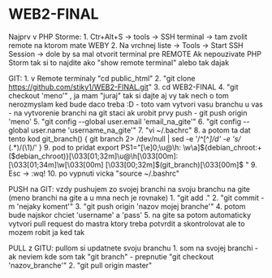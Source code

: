 # WEB2-FINAL

Najprv v PHP Storme:
    1. Ctr+Alt+S -> tools -> SSH terminal -> tam zvolit remote na ktorom mate WEBY
    2. Na vrchnej liste -> Tools -> Start SSH Session -> dole by sa mal otvorit terminal pre REMOTE
Ak nepouzivate PHP Storm tak si to najdite ako "show remote terminal" alebo tak dajak

GIT:
    1. v Remote terminaly "cd public_html"
    2. "git clone https://github.com/stiky1/WEB2-FINAL.git"
    3. cd WEB2-FINAL
    4. "git checkout 'meno'" , ja mam "juraj" tak si dajte aj vy tak nech o tom nerozmyslam ked bude daco treba :D
            - toto vam vytvori vasu branchu u vas
            - na vytvorenie branchi na git staci ak urobit prvy push
                - git push origin 'meno'
    5. "git config --global user.email 'email_na_gite'"
    6. "git config --global user.name 'username_na_gite'"
    7. "vi ~/.bachrc"
    8. a potom ta dat tento kod
        git_branch() {
          git branch 2> /dev/null | sed -e '/^[^*]/d' -e 's/* \(.*\)/(\1)/'
        }
    9. pod to pridat
        export PS1="\[\e]0;\u@\h: \w\a\]${debian_chroot:+($debian_chroot)}\[\033[01;32m\]\u@\h\[\033[00m\]:\[\033[01;34m\]\w\[\033[00m\] \[\033[00;32m\]\$(git_branch)\[\033[00m\]\$ "
    9. Esc -> :wq!
    10. po vypnuti vicka 
        "source ~/.bashrc"
        
 
 
PUSH na GIT: vzdy pushujem zo svojej branchi na svoju branchu na gite (meno branchi na gite a u mna nech je rovnake)
    1. "git add ."
    2. "git commit -m 'nejaky koment'"
    3. "git push origin 'nazov mojej branche'"
    4. potom bude najskor chciet 'username' a 'pass'
    5. na gite sa potom automaticky vytvori pull request do mastra ktory treba potvrdit a skontrolovat
       ale to mozem robit ja ked tak

PULL z GITU: pullom si updatnete svoju branchu
    1. som na svojej branchi
        -ak neviem kde som tak "git branch"
        - prepnutie "git checkout 'nazov_branche'"
    2. "git pull origin master"
    
